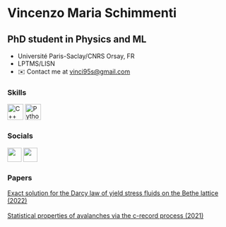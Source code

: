 Vincenzo Maria Schimmenti
=================================================================================================================================================

PhD student in Physics and ML
-----------------------------

* Université Paris-Saclay/CNRS Orsay, FR
* LPTMS/LISN
* ✉️  Contact me at [vinci95s@gmail.com](mailto:vinci95s@gmail.com)

### Skills

<p align="left">
<a href="https://docs.microsoft.com/en-us/cpp/?view=msvc-170" target="_blank" rel="noreferrer"><img src="https://raw.githubusercontent.com/danielcranney/readme-generator/main/public/icons/skills/cplusplus-colored.svg" width="36" height="36" alt="C++" /></a>
<a href="https://www.python.org/" target="_blank" rel="noreferrer"><img src="https://raw.githubusercontent.com/danielcranney/readme-generator/main/public/icons/skills/python-colored.svg" width="36" height="36" alt="Python" /></a>
</p>

### Socials

<p align="left"> <a href="https://www.github.com/Schimmenti" target="_blank" rel="noreferrer"><img src="https://raw.githubusercontent.com/danielcranney/readme-generator/main/public/icons/socials/github.svg" width="32" height="32" /></a> <a href="https://www.linkedin.com/in/vincenzo-maria-schimmenti-840934a9" target="_blank" rel="noreferrer"><img src="https://raw.githubusercontent.com/danielcranney/readme-generator/main/public/icons/socials/linkedin.svg" width="32" height="32" /></a></p>

### Papers

<p align="left">
<a href="https://arxiv.org/abs/2208.06048">Exact solution for the Darcy law of yield stress fluids on the Bethe lattice (2022) </a>
<br></br>
<a href="https://doi.org/10.1103/PhysRevE.104.064129">Statistical properties of avalanches via the c-record process (2021) </a>
</p>
